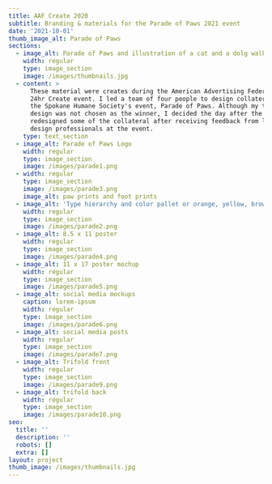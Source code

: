 ```yaml
---
title: AAF Create 2020
subtitle: Branding & materials for the Parade of Paws 2021 event
date: '2021-10-01'
thumb_image_alt: Parade of Paws
sections:
  - image_alt: Parade of Paws and illustration of a cat and a dolg walking
    width: regular
    type: image_section
    image: /images/thumbnails.jpg
  - content: >
      These material were creates during the American Advertising Federation's
      24hr Create event. I led a team of four people to design collateral for
      the Spokane Humane Society's event, Parade of Paws. Although my team's 
      design was not chosen as the winner, I decided the day after the event to
      redesigned some of the collateral after receiving feedback from local
      design professionals at the event.
    type: text_section
  - image_alt: Parade of Paws Logo
    width: regular
    type: image_section
    image: /images/parade1.png
  - width: regular
    type: image_section
    image: /images/parade3.png
    image_alt: paw prints and foot prints
  - image_alt: 'Type hierarchy and color pallet or orange, yellow, brown, and aqua'
    width: regular
    type: image_section
    image: /images/parade2.png
  - image_alt: 8.5 x 11 poster
    width: regular
    type: image_section
    image: /images/parade4.png
  - image_alt: 11 x 17 poster mochup
    width: regular
    type: image_section
    image: /images/parade5.png
  - image_alt: social media mockups
    caption: lorem-ipsum
    width: regular
    type: image_section
    image: /images/parade6.png
  - image_alt: social media posts
    width: regular
    type: image_section
    image: /images/parade7.png
  - image_alt: Trifold front
    width: regular
    type: image_section
    image: /images/parade9.png
  - image_alt: trifold back
    width: regular
    type: image_section
    image: /images/parade10.png
seo:
  title: ''
  description: ''
  robots: []
  extra: []
layout: project
thumb_image: /images/thumbnails.jpg
---
```


